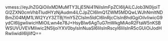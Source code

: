 vmess://eyJhZGQiOiIxMDMuMTY3LjE5Ni41NiIsImFpZCI6IjAiLCJob3N0IjoiTGl2ZXN0cmVhbTIudHYzNjAudm4iLCJpZCI6ImQ1ZWM5MDQwLWJhNmItNDBmZi04MjM1LWI2YzY3ZTBjYmY5ZCIsIm5ldCI6InRjcCIsInBhdGgiOiIvIiwicG9ydCI6IjgwIiwicHMiOiLwn4e78J+HsyBIw6AgTuG7mWkgMiAoR2FtaW5nKSBWSUVUVEVMIiwic2N5IjoiYXV0byIsInNuaSI6IiIsInRscyI6IiIsInR5cGUiOiJodHRwIiwidiI6IjIifQ==

